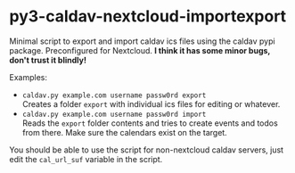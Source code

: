 # py3-caldav-nextcloud-importexport
Minimal script to export and import caldav ics files using the caldav pypi package. Preconfigured for Nextcloud. **I think it has some minor bugs, don't trust it blindly!**

Examples:  
- `caldav.py example.com username passw0rd export`  
  Creates a folder `export` with individual ics files for editing or whatever.  
- `caldav.py example.com username passw0rd import`  
  Reads the `export` folder contents and tries to create events and todos from there. Make sure the calendars exist on the target.

You should be able to use the script for non-nextcloud caldav servers, just edit the `cal_url_suf` variable in the script.
